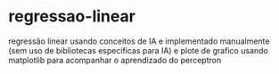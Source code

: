 # regressao-linear
regressão linear usando conceitos de IA e implementado manualmente (sem uso de bibliotecas especificas para IA) e plote de grafico usando matplotlib para acompanhar o aprendizado do perceptron
